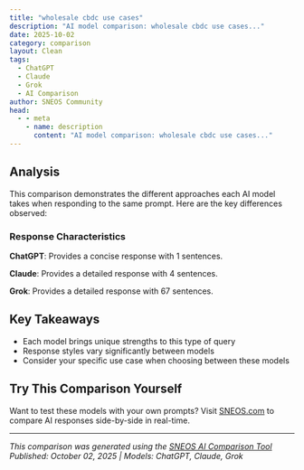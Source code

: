 ```yaml
---
title: "wholesale cbdc use cases"
description: "AI model comparison: wholesale cbdc use cases..."
date: 2025-10-02
category: comparison
layout: Clean
tags:
  - ChatGPT
  - Claude
  - Grok
  - AI Comparison
author: SNEOS Community
head:
  - - meta
    - name: description
      content: "AI model comparison: wholesale cbdc use cases..."
---
```


<ChatComparison
  title="wholesale cbdc use cases"
  prompt="wholesale cbdc use cases"
  :responses='{
    "ChatGPT": "Error calling OpenAI API.",
    "Claude": "# Wholesale CBDC Use Cases\n\nWholesale Central Bank Digital Currencies (CBDCs) are designed for interbank and institutional transactions. Here are the key use cases:\n\n## **Core Payment Infrastructure**\n\n### Real-Time Gross Settlement (RTGS)\n- Instant settlement of high-value transactions between banks\n- 24/7 availability vs. traditional business hours\n- Reduced counterparty risk through central bank backing\n\n### Interbank Payments\n- Direct bank-to-bank transfers without intermediaries\n- Lower transaction costs and faster processing\n- Enhanced liquidity management for financial institutions\n\n## **Cross-Border Payments**\n\n### International Trade Finance\n- Streamlined letters of credit and trade documentation\n- Faster settlement of international transactions\n- Reduced correspondent banking dependencies\n\n### Foreign Exchange Settlement\n- Atomic swaps between different wholesale CBDCs\n- Elimination of settlement risk in FX transactions\n- Real-time currency exchanges\n\n## **Securities and Capital Markets**\n\n### Delivery vs. Payment (DvP)\n- Simultaneous exchange of securities and payment\n- Integration with distributed ledger technology\n- Reduced settlement times from T\u002B2 to near-instant\n\n### Bond Issuance and Trading\n- Government bond primary markets\n- Secondary market trading settlement\n- Automated coupon payments\n\n## **Monetary Policy Implementation**\n\n### Central Bank Operations\n- More precise money supply control\n- Enhanced transmission of monetary policy\n- Real-time economic data collection\n\n### Emergency Liquidity Provision\n- Rapid deployment of funds during crises\n- Targeted support to specific institutions\n- Programmable conditions for liquidity access\n\n## **Current Pilot Programs**\n\n### Project Helvetia (Switzerland)\n- Integration with SIX Digital Exchange\n- Tokenized asset settlement\n\n### Project Jasper (Canada)\n- Interbank payments using DLT\n- Integration with securities settlement\n\n### Multiple mBridge (Multi-jurisdictional)\n- Cross-border payments between central banks\n- Participants: China, Hong Kong, Thailand, UAE\n\n## **Technical Benefits**\n\n- **Programmability**: Smart contracts for complex transactions\n- **Transparency**: Enhanced audit trails and compliance\n- **Efficiency**: Reduced operational costs and manual processes\n- **Resilience**: Distributed infrastructure with central oversight\n\nWholesale CBDCs represent a significant evolution in central banking infrastructure, focusing on improving efficiency and reducing risks in institutional financial markets.",
    "Grok": "Wholesale Central Bank Digital Currency (CBDC) refers to a digital form of a country\u0027s fiat currency that is issued and backed by the central bank, primarily for use by financial institutions, rather than the general public (which is the focus of retail CBDC). Wholesale CBDCs are designed to facilitate interbank transactions, improve financial stability, and enhance the efficiency of payment and settlement systems. Below are some key use cases for wholesale CBDC:\n\n### 1. **Interbank Settlements**\n   - **Use Case**: Wholesale CBDC can be used to settle transactions between banks in real-time, reducing the delays and costs associated with traditional settlement systems like RTGS (Real-Time Gross Settlement).\n   - **Benefits**:\n     - Faster and more efficient settlements (24/7 availability).\n     - Reduced counterparty risk as transactions are settled directly on the central bank ledger.\n     - Lower operational costs for banks by eliminating intermediaries.\n\n   - **Example**: The Bank of England\u0027s RTGS system renewal explores CBDC to enable instant settlement.\n\n### 2. **Cross-Border Payments**\n   - **Use Case**: Wholesale CBDC can streamline cross-border transactions by enabling direct interbank transfers without the need for multiple intermediaries or correspondent banking networks.\n   - **Benefits**:\n     - Reduced transaction costs and time (traditional cross-border payments can take days).\n     - Improved transparency and traceability of funds.\n     - Mitigation of risks associated with foreign exchange and liquidity.\n   - **Example**: Projects like **mBridge** (a collaboration between the Bank for International Settlements and central banks of China, Hong Kong, Thailand, and the UAE) aim to use wholesale CBDC for cross-border payments.\n\n### 3. **Liquidity Management**\n   - **Use Case**: Central banks can use wholesale CBDC to provide liquidity to financial institutions more efficiently during times of stress or for day-to-day operations.\n   - **Benefits**:\n     - Instant access to central bank money for banks, improving liquidity management.\n     - Enhanced ability for central banks to implement monetary policy by directly controlling money supply.\n   - **Example**: During financial crises, central banks could distribute liquidity digitally to stabilize markets.\n\n### 4. **Securities Settlement**\n   - **Use Case**: Wholesale CBDC can facilitate the settlement of securities transactions, such as bonds or equities, through tokenized assets on a distributed ledger technology (DLT) platform.\n   - **Benefits**:\n     - Enables Delivery vs. Payment (DvP) mechanisms, ensuring that payment and asset transfer occur simultaneously, reducing settlement risk.\n     - Reduces the time and cost of clearing and settlement processes.\n   - **Example**: The European Central Bank (ECB) and other central banks are exploring CBDC for settling tokenized securities.\n\n### 5. **Monetary Policy Implementation**\n   - **Use Case**: Central banks can use wholesale CBDC to fine-tune monetary policy by directly controlling the money supply and interest rates within the banking system.\n   - **Benefits**:\n     - More precise and immediate impact on liquidity and credit conditions.\n     - Ability to introduce negative interest rates or tiered interest systems digitally.\n   - **Example**: A central bank could adjust CBDC interest rates to incentivize or discourage lending by commercial banks.\n\n### 6. **Financial Inclusion (Indirectly)**\n   - **Use Case**: While wholesale CBDC is not directly accessible to the public, it can improve the efficiency of financial systems, enabling banks to offer better services to unbanked or underbanked populations.\n   - **Benefits**:\n     - Lower transaction costs for financial institutions can translate into cheaper services for end users.\n     - Supports the infrastructure for retail CBDC or digital payment systems.\n   - **Example**: A more efficient interbank system using CBDC could enable smaller banks or fintechs to serve remote areas at lower costs.\n\n### 7. **Combatting Financial Crime and Enhancing Compliance**\n   - **Use Case**: Transactions using wholesale CBDC can be tracked on a centralized or DLT-based ledger, improving transparency and aiding in the detection of illicit activities.\n   - **Benefits**:\n     - Easier monitoring of large transactions for anti-money laundering (AML) and combating the financing of terrorism (CFT).\n     - Enhanced compliance with regulatory frameworks.\n   - **Example**: Central banks could implement smart contracts or programmable money features to ensure compliance with specific rules.\n\n### 8. **Integration with Decentralized Finance (DeFi)**\n   - **Use Case**: Wholesale CBDC can serve as a stable, central bank-backed digital currency for DeFi platforms, bridging traditional finance with blockchain-based systems.\n   - **Benefits**:\n     - Provides a reliable and regulated digital asset for DeFi protocols.\n     - Reduces reliance on volatile cryptocurrencies or stablecoins issued by private entities.\n   - **Example**: Experimentation by central banks to integrate CBDC into DLT-based financial ecosystems.\n\n### 9. **Reserve Management for Central Banks**\n   - **Use Case**: Central banks can hold and manage reserves in digital form, streamlining international reserve transactions with other central banks or international organizations.\n   - **Benefits**:\n     - Faster and more secure transfers of reserves.\n     - Improved coordination during global financial crises.\n   - **Example**: Wholesale CBDC could be used in agreements between central banks for currency swaps or emergency funding.\n\n### 10. **Support for Programmable Money and Smart Contracts**\n   - **Use Case**: Wholesale CBDC on a DLT platform can enable programmable money and smart contracts for automated, condition-based transactions between financial institutions.\n   - **Benefits**:\n     - Automates complex financial agreements, reducing manual intervention.\n     - Ensures compliance with predefined rules (e.g., escrow arrangements or collateral requirements).\n   - **Example**: A wholesale CBDC could trigger automatic payments or penalties in securities or derivatives contracts based on pre-set conditions.\n\n### Examples of Real-World Initiatives:\n- **Project Jasper (Canada)**: Bank of Canada tested wholesale CBDC for interbank payments using DLT.\n- **Ubin (Singapore)**: Monetary Authority of Singapore explored wholesale CBDC for cross-border payments and securities settlement.\n- **Project Helvetia (Switzerland)**: Swiss National Bank and BIS tested CBDC for settling tokenized assets.\n- **Digital Euro (Europe)**: ECB is investigating wholesale CBDC applications alongside retail CBDC for the Eurozone.\n\n### Challenges to Consider:\n- **Interoperability**: Ensuring wholesale CBDC systems work across different jurisdictions and technologies.\n- **Cybersecurity**: Protecting CBDC platforms from hacks and fraud.\n- **Disintermediation Risk**: Potential impact on commercial banks if central bank money becomes too dominant.\n- **Regulatory Framework**: Developing clear rules for CBDC use without stifling innovation.\n\nWholesale CBDC has the potential to revolutionize the financial system by enhancing efficiency, reducing costs, and improving transparency in high-value transactions between financial institutions. However, its implementation requires careful consideration of technological, regulatory, and economic factors."
  }'
  published-date="11:19"
/>

## Analysis

This comparison demonstrates the different approaches each AI model takes when responding to the same prompt. Here are the key differences observed:

### Response Characteristics

**ChatGPT**: Provides a concise response with 1 sentences. 

**Claude**: Provides a detailed response with 4 sentences. 

**Grok**: Provides a detailed response with 67 sentences. 

## Key Takeaways

- Each model brings unique strengths to this type of query
- Response styles vary significantly between models
- Consider your specific use case when choosing between these models

## Try This Comparison Yourself

Want to test these models with your own prompts? Visit [SNEOS.com](https://sneos.com) to compare AI responses side-by-side in real-time.

---

*This comparison was generated using the [SNEOS AI Comparison Tool](https://sneos.com)*
*Published: October 02, 2025 | Models: ChatGPT, Claude, Grok*
